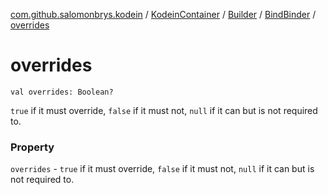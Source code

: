 [com.github.salomonbrys.kodein](../../../index.md) / [KodeinContainer](../../index.md) / [Builder](../index.md) / [BindBinder](index.md) / [overrides](.)

# overrides

`val overrides: Boolean?`

`true` if it must override, `false` if it must not, `null` if it can but is not required to.

### Property

`overrides` - `true` if it must override, `false` if it must not, `null` if it can but is not required to.